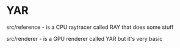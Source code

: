 # YAR

src/reference - is a CPU raytracer called RAY that does some stuff

src/renderer - is a GPU renderer called YAR but it's very basic
